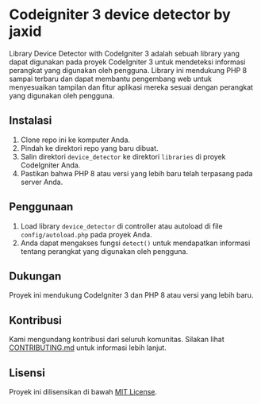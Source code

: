 # Codeigniter 3 device detector by jaxid

Library Device Detector with CodeIgniter 3 adalah sebuah library yang dapat digunakan pada proyek CodeIgniter 3 untuk mendeteksi informasi perangkat yang digunakan oleh pengguna. Library ini mendukung PHP 8 sampai terbaru dan dapat membantu pengembang web untuk menyesuaikan tampilan dan fitur aplikasi mereka sesuai dengan perangkat yang digunakan oleh pengguna.

## Instalasi

1. Clone repo ini ke komputer Anda.
2. Pindah ke direktori repo yang baru dibuat.
3. Salin direktori `device_detector` ke direktori `libraries` di proyek CodeIgniter Anda.
4. Pastikan bahwa PHP 8 atau versi yang lebih baru telah terpasang pada server Anda.

## Penggunaan

1. Load library `device_detector` di controller atau autoload di file `config/autoload.php` pada proyek Anda.
2. Anda dapat mengakses fungsi `detect()` untuk mendapatkan informasi tentang perangkat yang digunakan oleh pengguna.

## Dukungan

Proyek ini mendukung CodeIgniter 3 dan PHP 8 atau versi yang lebih baru.

## Kontribusi

Kami mengundang kontribusi dari seluruh komunitas. Silakan lihat [CONTRIBUTING.md](CONTRIBUTING.md) untuk informasi lebih lanjut.

## Lisensi

Proyek ini dilisensikan di bawah [MIT License](LICENSE).

